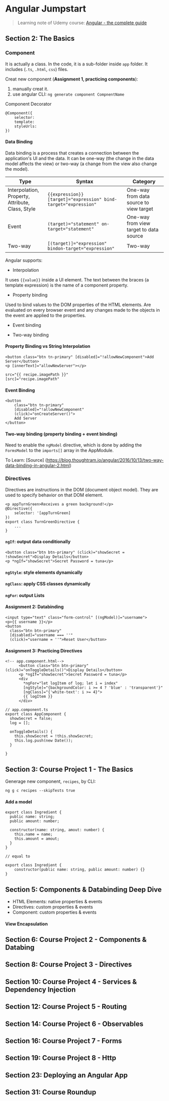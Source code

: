 # Angular Jumpstart

> Learning note of Udemy course: [Angular - the complete guide](https://www.udemy.com/course/the-complete-guide-to-angular-2)

## Section 2: The Basics

### Component

It is actually a class. In the code, it is a sub-folder inside `app` folder. It includes (`.ts`, `.html`, `css`) files. 

Creat new component (**Assignment 1, practicing components**):
1. manually creat it.
2. use angular CLI: `ng generate component CompnentName` 

Component Decorator
```
@Component({
    selector: 
    template:
    styleUrls:
})
```

#### Data Binding

Data binding is a process that creates a connection between the application's UI and the data. It can be one-way (the change in the data model affects the view) or two-way (a change from the view also change the model).

| Type                                                  | Syntax                                                                | Category                                |
|-------------------------------------------------------|-----------------------------------------------------------------------|-----------------------------------------|
| Interpolation, Property,<br>  Attribute, Class, Style | ``` {{expression}} [target]="expression" bind-target="expression" ``` | One-way from data source to view target |
| Event                                                 | ``` (target)="statement" on-target="statement" ```                    | One-way from view target to data source |
| Two-way                                               | ``` [(target)]="expression" bindon-target="expression" ```            | Two-way                                 |

Angular supports:

* Interpolation

It uses `{{value}}` inside a UI element. The text between the braces (a template expression) is the name of a component property. 

* Property binding 

Used to bind values to the DOM properties of the HTML elements. Are evaluated on every browser event and any changes made to the objects in the event are applied to the properties. 

* Event binding 

* Two-way binding


#### Property Binding vs String Interpolation

```
<button class="btn tn-primary" [disabled]="!allowNewComponent">Add Server</button>
<p [innerText]="allowNewServer"></p>

src="{{ recipe.imagePath }}"
[src]="recipe.imagePath"
```

#### Event Binding

```
<button 
    class="btn tn-primary" 
    [disabled]="!allowNewComponent" 
    (click)="onCreateServer()">
    Add Server
</button>
```

#### Two-way binding (property binding + event binding)

Need to enable the `ngModel` directive, which is done by adding the `FormsModel` to the `imports[]` array in the AppModule.

To Learn: [Source] (https://blog.thoughtram.io/angular/2016/10/13/two-way-data-binding-in-angular-2.html)


### Directives 

Directives are instructions in the DOM (document object model). They are used to specify behavior on that DOM element.

```
<p appTurnGreen>Receives a green background!</p>
@Directive({
    selector: '[appTurnGreen]
})
export class TurnGreenDirective {
    ...
}
```

#### `ngIf`: output data conditionally 
```
<button class="btn btn-primary" (click)="showSecret = !showSecret">Display Details</button>
<p *ngIf="showSecret">Secret Password = tuna</p>
```

#### `ngStyle`: style elements dynamically

#### `ngClass`: apply CSS classes dynamically

#### `ngFor`: output Lists

#### Assignment 2: Databinding

```
<input type="text" class="form-control" [(ngModel)]="username">
<p>{{ username }}</p>
<button
  class="btn btn-primary"
  [disabled]="username === ''"
  (click)="username = ''">Reset User</button>
```

#### Assignment 3: Practicing Directives

```
<!-- app.component.html-->
      <button class="btn btn-primary" (click)="onToggleDetails()">Display Details</button>
      <p *ngIf="showSecret">Secret Password = tuna</p>
      <div
        *ngFor="let logItem of log; let i = index"
        [ngStyle]="{backgroundColor: i >= 4 ? 'blue' : 'transparent'}"
        [ngClass]="{'white-text': i >= 4}">
        {{ logItem }}
      </div>
```

```
// app.component.ts
export class AppComponent {
  showSecret = false;
  log = [];

  onToggleDetails() {
    this.showSecret = !this.showSecret;
    this.log.push(new Date());
  }

}
```

## Section 3: Course Project 1 - The Basics

Generage new component, `recipes`, by CLI:
```
ng g c recipes --skipTests true
```

#### Add a model 

```
export class Ingredient {
  public name: string;
  public amount: number;

  constructor(name: string, amout: number) {
    this.name = name;
    this.amount = amout;
  }
}

// equal to 

export class Ingredient {
    constructor(public name: string, public amount: number) {}
}
```

## Section 5: Components & Databinding Deep Dive

* HTML Elements: native properties & events
* Directives: custom properties & events
* Component: custom properties & events

#### View Encapsulation



## Section 6: Course Project 2 - Components & Databing

## Section 8: Course Project 3 - Directives

## Section 10: Course Project 4 - Services & Dependency Injection

## Section 12: Course Project 5 - Routing

## Section 14: Course Project 6 - Observables

## Section 16: Course Project 7 - Forms

## Section 19: Course Project 8 - Http

## Section 23: Deploying an Angular App

## Section 31: Course Roundup